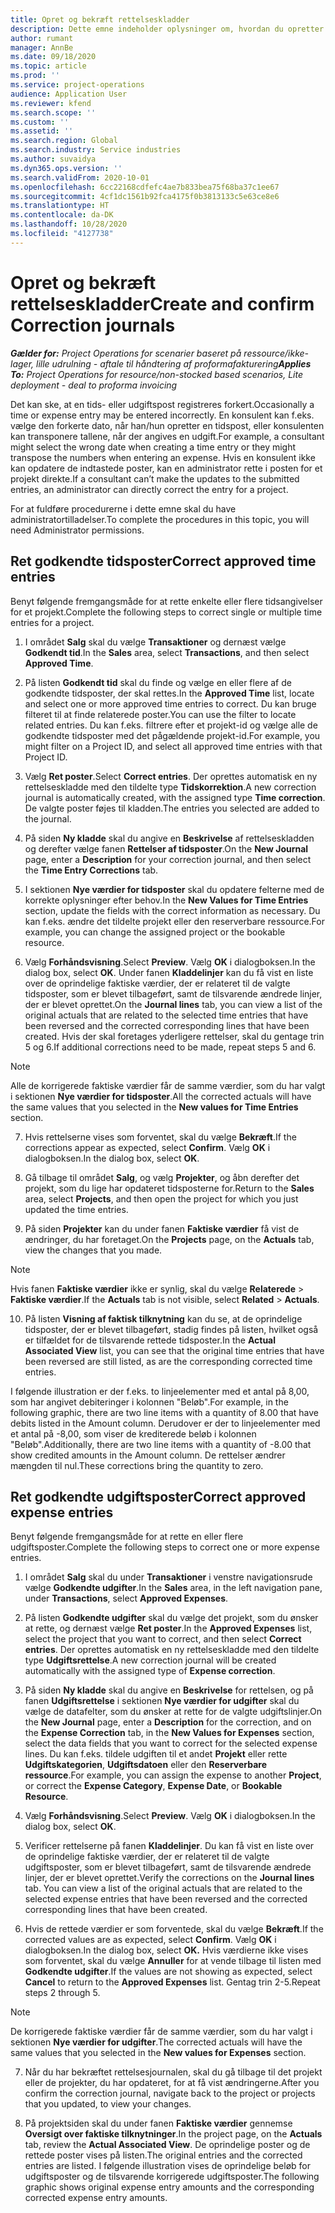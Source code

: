 ```yaml
---
title: Opret og bekræft rettelseskladder
description: Dette emne indeholder oplysninger om, hvordan du opretter og bekræfter en rettelseskladde.
author: rumant
manager: AnnBe
ms.date: 09/18/2020
ms.topic: article
ms.prod: ''
ms.service: project-operations
audience: Application User
ms.reviewer: kfend
ms.search.scope: ''
ms.custom: ''
ms.assetid: ''
ms.search.region: Global
ms.search.industry: Service industries
ms.author: suvaidya
ms.dyn365.ops.version: ''
ms.search.validFrom: 2020-10-01
ms.openlocfilehash: 6cc22168cdfefc4ae7b833bea75f68ba37c1ee67
ms.sourcegitcommit: 4cf1dc1561b92fca4175f0b3813133c5e63ce8e6
ms.translationtype: HT
ms.contentlocale: da-DK
ms.lasthandoff: 10/28/2020
ms.locfileid: "4127738"
---
```

# <a name="create-and-confirm-correction-journals"></a><span data-ttu-id="58b82-103">Opret og bekræft rettelseskladder</span><span class="sxs-lookup"><span data-stu-id="58b82-103">Create and confirm Correction journals</span></span>

<span data-ttu-id="58b82-104">_**Gælder for:** Project Operations for scenarier baseret på ressource/ikke-lager, lille udrulning - aftale til håndtering af proformafakturering_</span><span class="sxs-lookup"><span data-stu-id="58b82-104">_**Applies To:** Project Operations for resource/non-stocked based scenarios, Lite deployment - deal to proforma invoicing_</span></span>

<span data-ttu-id="58b82-105">Det kan ske, at en tids- eller udgiftspost registreres forkert.</span><span class="sxs-lookup"><span data-stu-id="58b82-105">Occasionally a time or expense entry may be entered incorrectly.</span></span> <span data-ttu-id="58b82-106">En konsulent kan f.eks. vælge den forkerte dato, når han/hun opretter en tidspost, eller konsulenten kan transponere tallene, når der angives en udgift.</span><span class="sxs-lookup"><span data-stu-id="58b82-106">For example, a consultant might select the wrong date when creating a time entry or they might transpose the numbers when entering an expense.</span></span> <span data-ttu-id="58b82-107">Hvis en konsulent ikke kan opdatere de indtastede poster, kan en administrator rette i posten for et projekt direkte.</span><span class="sxs-lookup"><span data-stu-id="58b82-107">If a consultant can’t make the updates to the submitted entries, an administrator can directly correct the entry for a project.</span></span>

<span data-ttu-id="58b82-108">For at fuldføre procedurerne i dette emne skal du have administratortilladelser.</span><span class="sxs-lookup"><span data-stu-id="58b82-108">To complete the procedures in this topic, you will need Administrator permissions.</span></span>

## <a name="correct-approved-time-entries"></a><span data-ttu-id="58b82-109">Ret godkendte tidsposter</span><span class="sxs-lookup"><span data-stu-id="58b82-109">Correct approved time entries</span></span>     

<span data-ttu-id="58b82-110">Benyt følgende fremgangsmåde for at rette enkelte eller flere tidsangivelser for et projekt.</span><span class="sxs-lookup"><span data-stu-id="58b82-110">Complete the following steps to correct single or multiple time entries for a project.</span></span>

1. <span data-ttu-id="58b82-111">I området **Salg** skal du vælge **Transaktioner** og dernæst vælge **Godkendt tid**.</span><span class="sxs-lookup"><span data-stu-id="58b82-111">In the **Sales** area, select **Transactions**, and then select **Approved Time**.</span></span> 

2. <span data-ttu-id="58b82-112">På listen **Godkendt tid** skal du finde og vælge en eller flere af de godkendte tidsposter, der skal rettes.</span><span class="sxs-lookup"><span data-stu-id="58b82-112">In the **Approved Time** list, locate and select one or more approved time entries to correct.</span></span> <span data-ttu-id="58b82-113">Du kan bruge filteret til at finde relaterede poster.</span><span class="sxs-lookup"><span data-stu-id="58b82-113">You can use the filter to locate related entries.</span></span> <span data-ttu-id="58b82-114">Du kan f.eks. filtrere efter et projekt-id og vælge alle de godkendte tidsposter med det pågældende projekt-id.</span><span class="sxs-lookup"><span data-stu-id="58b82-114">For example, you might filter on a Project ID, and select all approved time entries with that Project ID.</span></span>

3. <span data-ttu-id="58b82-115">Vælg **Ret poster**.</span><span class="sxs-lookup"><span data-stu-id="58b82-115">Select **Correct entries**.</span></span> <span data-ttu-id="58b82-116">Der oprettes automatisk en ny rettelseskladde med den tildelte type **Tidskorrektion**.</span><span class="sxs-lookup"><span data-stu-id="58b82-116">A new correction journal is automatically created, with the assigned type **Time correction**.</span></span> <span data-ttu-id="58b82-117">De valgte poster føjes til kladden.</span><span class="sxs-lookup"><span data-stu-id="58b82-117">The entries you selected are added to the journal.</span></span> 

4. <span data-ttu-id="58b82-118">På siden **Ny kladde** skal du angive en **Beskrivelse** af rettelseskladden og derefter vælge fanen **Rettelser af tidsposter**.</span><span class="sxs-lookup"><span data-stu-id="58b82-118">On the **New Journal** page, enter a **Description** for your correction journal, and then select the **Time Entry Corrections** tab.</span></span>  

5. <span data-ttu-id="58b82-119">I sektionen **Nye værdier for tidsposter** skal du opdatere felterne med de korrekte oplysninger efter behov.</span><span class="sxs-lookup"><span data-stu-id="58b82-119">In the **New Values for Time Entries** section, update the fields with the correct information as necessary.</span></span> <span data-ttu-id="58b82-120">Du kan f.eks. ændre det tildelte projekt eller den reserverbare ressource.</span><span class="sxs-lookup"><span data-stu-id="58b82-120">For example, you can change the assigned project or the bookable resource.</span></span>

6. <span data-ttu-id="58b82-121">Vælg **Forhåndsvisning**.</span><span class="sxs-lookup"><span data-stu-id="58b82-121">Select **Preview**.</span></span> <span data-ttu-id="58b82-122">Vælg **OK** i dialogboksen.</span><span class="sxs-lookup"><span data-stu-id="58b82-122">In the dialog box, select **OK**.</span></span> <span data-ttu-id="58b82-123">Under fanen **Kladdelinjer** kan du få vist en liste over de oprindelige faktiske værdier, der er relateret til de valgte tidsposter, som er blevet tilbageført, samt de tilsvarende ændrede linjer, der er blevet oprettet.</span><span class="sxs-lookup"><span data-stu-id="58b82-123">On the **Journal lines** tab, you can view a list of the original actuals that are related to the selected time entries that have been reversed and the corrected corresponding lines that have been created.</span></span> <span data-ttu-id="58b82-124">Hvis der skal foretages yderligere rettelser, skal du gentage trin 5 og 6.</span><span class="sxs-lookup"><span data-stu-id="58b82-124">If additional corrections need to be made, repeat steps 5 and 6.</span></span> 

> [!NOTE]
> <span data-ttu-id="58b82-125">Alle de korrigerede faktiske værdier får de samme værdier, som du har valgt i sektionen **Nye værdier for tidsposter**.</span><span class="sxs-lookup"><span data-stu-id="58b82-125">All the corrected actuals will have the same values that you selected in the **New values for Time Entries** section.</span></span>

7. <span data-ttu-id="58b82-126">Hvis rettelserne vises som forventet, skal du vælge **Bekræft**.</span><span class="sxs-lookup"><span data-stu-id="58b82-126">If the corrections appear as expected, select **Confirm**.</span></span> <span data-ttu-id="58b82-127">Vælg **OK** i dialogboksen.</span><span class="sxs-lookup"><span data-stu-id="58b82-127">In the dialog box, select **OK**.</span></span>

8. <span data-ttu-id="58b82-128">Gå tilbage til området **Salg**, og vælg **Projekter**, og åbn derefter det projekt, som du lige har opdateret tidsposterne for.</span><span class="sxs-lookup"><span data-stu-id="58b82-128">Return to the **Sales** area, select **Projects**, and then open the project for which you just updated the time entries.</span></span> 

9. <span data-ttu-id="58b82-129">På siden **Projekter** kan du under fanen **Faktiske værdier** få vist de ændringer, du har foretaget.</span><span class="sxs-lookup"><span data-stu-id="58b82-129">On the **Projects** page, on the **Actuals** tab, view the changes that you made.</span></span> 

> [!NOTE]
> <span data-ttu-id="58b82-130">Hvis fanen **Faktiske værdier** ikke er synlig, skal du vælge **Relaterede** > **Faktiske værdier**.</span><span class="sxs-lookup"><span data-stu-id="58b82-130">If the **Actuals** tab is not visible, select **Related** > **Actuals**.</span></span>  

10. <span data-ttu-id="58b82-131">På listen **Visning af faktisk tilknytning** kan du se, at de oprindelige tidsposter, der er blevet tilbageført, stadig findes på listen, hvilket også er tilfældet for de tilsvarende rettede tidsposter.</span><span class="sxs-lookup"><span data-stu-id="58b82-131">In the **Actual Associated View** list, you can see that the original time entries that have been reversed are still listed, as are the corresponding corrected time entries.</span></span> 

<span data-ttu-id="58b82-132">I følgende illustration er der f.eks. to linjeelementer med et antal på 8,00, som har angivet debiteringer i kolonnen "Beløb".</span><span class="sxs-lookup"><span data-stu-id="58b82-132">For example, in the following graphic, there are two line items with a quantity of 8.00 that have debits listed in the Amount column.</span></span> <span data-ttu-id="58b82-133">Derudover er der to linjeelementer med et antal på -8,00, som viser de krediterede beløb i kolonnen "Beløb".</span><span class="sxs-lookup"><span data-stu-id="58b82-133">Additionally, there are two line items with a quantity of -8.00 that show credited amounts in the Amount column.</span></span> <span data-ttu-id="58b82-134">De rettelser ændrer mængden til nul.</span><span class="sxs-lookup"><span data-stu-id="58b82-134">These corrections bring the quantity to zero.</span></span>

 
## <a name="correct-approved-expense-entries"></a><span data-ttu-id="58b82-135">Ret godkendte udgiftsposter</span><span class="sxs-lookup"><span data-stu-id="58b82-135">Correct approved expense entries</span></span>

<span data-ttu-id="58b82-136">Benyt følgende fremgangsmåde for at rette en eller flere udgiftsposter.</span><span class="sxs-lookup"><span data-stu-id="58b82-136">Complete the following steps to correct one or more expense entries.</span></span> 

1. <span data-ttu-id="58b82-137">I området **Salg** skal du under **Transaktioner** i venstre navigationsrude vælge **Godkendte udgifter**.</span><span class="sxs-lookup"><span data-stu-id="58b82-137">In the **Sales** area, in the left navigation pane, under **Transactions**, select **Approved Expenses**.</span></span>

2. <span data-ttu-id="58b82-138">På listen **Godkendte udgifter** skal du vælge det projekt, som du ønsker at rette, og dernæst vælge **Ret poster**.</span><span class="sxs-lookup"><span data-stu-id="58b82-138">In the **Approved Expenses** list, select the project that you want to correct, and then select **Correct entries**.</span></span> <span data-ttu-id="58b82-139">Der oprettes automatisk en ny rettelseskladde med den tildelte type **Udgiftsrettelse**.</span><span class="sxs-lookup"><span data-stu-id="58b82-139">A new correction journal will be created automatically with the assigned type of **Expense correction**.</span></span> 

3. <span data-ttu-id="58b82-140">På siden **Ny kladde** skal du angive en **Beskrivelse** for rettelsen, og på fanen **Udgiftsrettelse** i sektionen **Nye værdier for udgifter** skal du vælge de datafelter, som du ønsker at rette for de valgte udgiftslinjer.</span><span class="sxs-lookup"><span data-stu-id="58b82-140">On the **New Journal** page, enter a **Description** for the correction, and on the **Expense Correction** tab, in the **New Values for Expenses** section, select the data fields that you want to correct for the selected expense lines.</span></span> <span data-ttu-id="58b82-141">Du kan f.eks. tildele udgiften til et andet **Projekt** eller rette **Udgiftskategorien**, **Udgiftsdatoen** eller den **Reserverbare ressource**.</span><span class="sxs-lookup"><span data-stu-id="58b82-141">For example, you can assign the expense to another **Project**, or correct the **Expense Category**, **Expense Date**, or **Bookable Resource**.</span></span>

4. <span data-ttu-id="58b82-142">Vælg **Forhåndsvisning**.</span><span class="sxs-lookup"><span data-stu-id="58b82-142">Select **Preview**.</span></span> <span data-ttu-id="58b82-143">Vælg **OK** i dialogboksen.</span><span class="sxs-lookup"><span data-stu-id="58b82-143">In the dialog box, select **OK**.</span></span> 

5. <span data-ttu-id="58b82-144">Verificer rettelserne på fanen **Kladdelinjer**. Du kan få vist en liste over de oprindelige faktiske værdier, der er relateret til de valgte udgiftsposter, som er blevet tilbageført, samt de tilsvarende ændrede linjer, der er blevet oprettet.</span><span class="sxs-lookup"><span data-stu-id="58b82-144">Verify the corrections on the **Journal lines** tab. You can view a list of the original actuals that are related to the selected expense entries that have been reversed and the corrected corresponding lines that have been created.</span></span>

6. <span data-ttu-id="58b82-145">Hvis de rettede værdier er som forventede, skal du vælge **Bekræft**.</span><span class="sxs-lookup"><span data-stu-id="58b82-145">If the corrected values are as expected, select **Confirm**.</span></span> <span data-ttu-id="58b82-146">Vælg **OK** i dialogboksen.</span><span class="sxs-lookup"><span data-stu-id="58b82-146">In the dialog box, select **OK.**</span></span> <span data-ttu-id="58b82-147">Hvis værdierne ikke vises som forventet, skal du vælge **Annuller** for at vende tilbage til listen med **Godkendte udgifter**.</span><span class="sxs-lookup"><span data-stu-id="58b82-147">If the values are not showing as expected, select **Cancel** to return to the **Approved Expenses** list.</span></span> <span data-ttu-id="58b82-148">Gentag trin 2-5.</span><span class="sxs-lookup"><span data-stu-id="58b82-148">Repeat steps 2 through 5.</span></span> 

> [!NOTE]
> <span data-ttu-id="58b82-149">De korrigerede faktiske værdier får de samme værdier, som du har valgt i sektionen **Nye værdier for udgifter**.</span><span class="sxs-lookup"><span data-stu-id="58b82-149">The corrected actuals will have the same values that you selected in the **New values for Expenses** section.</span></span>

7. <span data-ttu-id="58b82-150">Når du har bekræftet rettelsesjournalen, skal du gå tilbage til det projekt eller de projekter, du har opdateret, for at få vist ændringerne.</span><span class="sxs-lookup"><span data-stu-id="58b82-150">After you confirm the correction journal, navigate back to the project or projects that you updated, to view your changes.</span></span>  

8. <span data-ttu-id="58b82-151">På projektsiden skal du under fanen **Faktiske værdier** gennemse **Oversigt over faktiske tilknytninger**.</span><span class="sxs-lookup"><span data-stu-id="58b82-151">In the project page, on the **Actuals** tab, review the **Actual Associated View**.</span></span> <span data-ttu-id="58b82-152">De oprindelige poster og de rettede poster vises på listen.</span><span class="sxs-lookup"><span data-stu-id="58b82-152">The original entries and the corrected entries are listed.</span></span> <span data-ttu-id="58b82-153">I følgende illustration vises de oprindelige beløb for udgiftsposter og de tilsvarende korrigerede udgiftsposter.</span><span class="sxs-lookup"><span data-stu-id="58b82-153">The following graphic shows original expense entry amounts and the corresponding corrected expense entry amounts.</span></span> 


